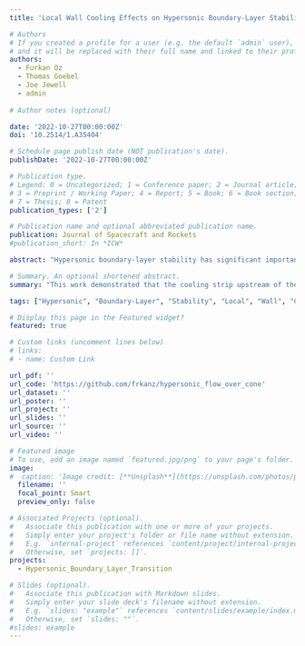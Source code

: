 ```yaml
---
title: 'Local Wall Cooling Effects on Hypersonic Boundary-Layer Stability'

# Authors
# If you created a profile for a user (e.g. the default `admin` user), write the username (folder name) here
# and it will be replaced with their full name and linked to their profile.
authors:
  - Furkan Oz
  - Thomas Goebel
  - Joe Jewell  
  - admin
  
# Author notes (optional)

date: '2022-10-27T00:00:00Z'
doi: '10.2514/1.A35404'

# Schedule page publish date (NOT publication's date).
publishDate: '2022-10-27T00:00:00Z'

# Publication type.
# Legend: 0 = Uncategorized; 1 = Conference paper; 2 = Journal article;
# 3 = Preprint / Working Paper; 4 = Report; 5 = Book; 6 = Book section;
# 7 = Thesis; 8 = Patent
publication_types: ['2']

# Publication name and optional abbreviated publication name.
publication: Journal of Spacecraft and Rockets
#publication_short: In *ICW*

abstract: "Hypersonic boundary-layer stability has significant importance in vehicle design and successful operation. This paper investigates the stabilization effects of local wall cooling on the hypersonic boundary layers over a 5 deg halfangle blunt cone with a nose radius of 0.0254 mm. We employed a high-order-accurate flow solver to calculate the steady flow for a freestream Mach number of 6.0 and a unit Reynolds number of 25.59×10^6∕m. In simulations, we considered partial wall cooling, entire wall cooling, and adiabatic wall scenarios. Furthermore, we examined partial cooling parameters such as strip location, length, and temperature profiles. We calculated the growth rates, phase speed, and N-factor diagrams using a linear stability analysis. The results showed that complete wall cooling destabilizes the boundary layer. However, the cooling strip upstream of the synchronization point stabilized the boundary layer by damping the disturbances. The longer cooling strip further stabilized the boundary layer. The cooling strip placed downstream of the synchronization point destabilized the boundary layer."

# Summary. An optional shortened abstract.
summary: "This work demonstrated that the cooling strip upstream of the synchronization point stabilized the boundary layer by damping the disturbances. The longer cooling strip further stabilized the boundary layer."

tags: ["Hypersonic", "Boundary-Layer", "Stability", "Local", "Wall", "Cooling", "High-order-accurate", "Simulation", "DNS", "Direct Numerical Simulation", "Mach 6", "Blunt", "Cone" ]

# Display this page in the Featured widget?
featured: true

# Custom links (uncomment lines below)
# links:
# - name: Custom Link

url_pdf: ''
url_code: 'https://github.com/frkanz/hypersonic_flow_over_cone'
url_dataset: ''
url_poster: ''
url_project: ''
url_slides: ''
url_source: ''
url_video: ''

# Featured image
# To use, add an image named `featured.jpg/png` to your page's folder.
image:
#  caption: 'Image credit: [**Unsplash**](https://unsplash.com/photos/pLCdAaMFLTE)'
  filename: ''
  focal_point: Smart
  preview_only: false

# Associated Projects (optional).
#   Associate this publication with one or more of your projects.
#   Simply enter your project's folder or file name without extension.
#   E.g. `internal-project` references `content/project/internal-project/index.md`.
#   Otherwise, set `projects: []`.
projects:
  - Hypersonic_Boundary_Layer_Transition

# Slides (optional).
#   Associate this publication with Markdown slides.
#   Simply enter your slide deck's filename without extension.
#   E.g. `slides: "example"` references `content/slides/example/index.md`.
#   Otherwise, set `slides: ""`.
#slides: example
---
```

